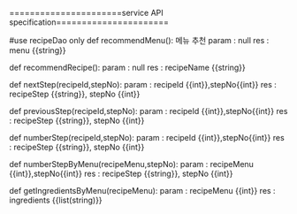 ======================service API specification====================== 

#use recipeDao only
def recommendMenu(): 메뉴 추천 
    param : null
    res : menu  {{string}}

def recommendRecipe():
    param : null
    res : recipeName {{string}}

def nextStep(recipeId,stepNo):
    param : recipeId {{int}},stepNo{{int}}
    res : recipeStep {{string}}, stepNo {{int}}

def previousStep(recipeId,stepNo):
    param : recipeId {{int}},stepNo{{int}}
    res : recipeStep {{string}}, stepNo {{int}}
    
def numberStep(recipeId,stepNo):
    param : recipeId {{int}},stepNo{{int}}
    res : recipeStep {{string}}, stepNo {{int}}


def numberStepByMenu(recipeMenu,stepNo):
    param : recipeMenu {{int}},stepNo{{int}}
    res : recipeStep {{string}}, stepNo {{int}}

def getIngredientsByMenu(recipeMenu):
    param : recipeMenu {{int}}
    res : ingredients {{list(string)}}